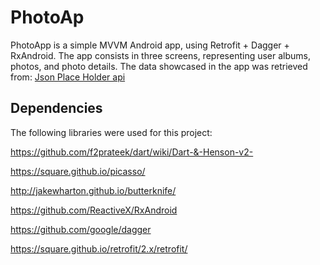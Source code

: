 # PhotoAp

PhotoApp is a simple MVVM Android app, using Retrofit + Dagger + RxAndroid.
The app consists in three screens, representing user albums, photos, and photo details.
The data showcased in the app was retrieved from: [Json Place Holder api](https://jsonplaceholder.typicode.com/)

## Dependencies
The following libraries were used for this project:

https://github.com/f2prateek/dart/wiki/Dart-&-Henson-v2-

https://square.github.io/picasso/

http://jakewharton.github.io/butterknife/

https://github.com/ReactiveX/RxAndroid

https://github.com/google/dagger

https://square.github.io/retrofit/2.x/retrofit/
